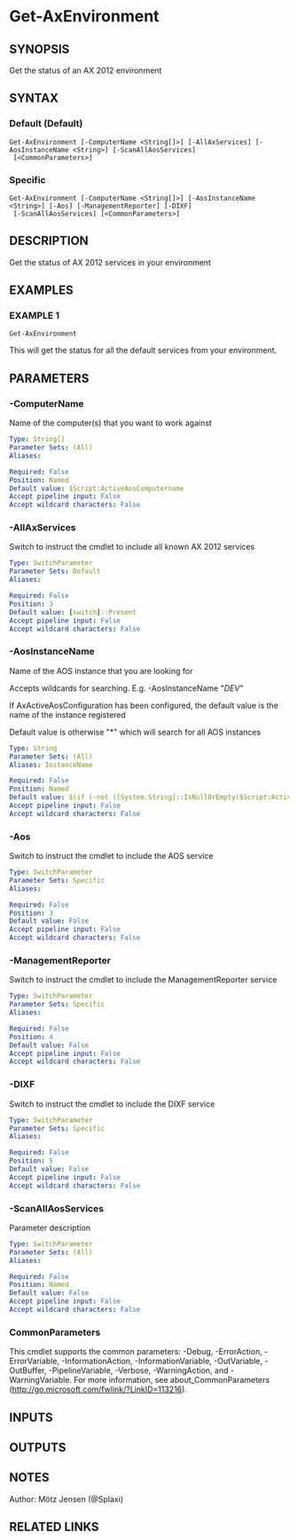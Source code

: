 ﻿---
external help file: ax2012.tools-help.xml
Module Name: ax2012.tools
online version:
schema: 2.0.0
---

# Get-AxEnvironment

## SYNOPSIS
Get the status of an AX 2012 environment

## SYNTAX

### Default (Default)
```
Get-AxEnvironment [-ComputerName <String[]>] [-AllAxServices] [-AosInstanceName <String>] [-ScanAllAosServices]
 [<CommonParameters>]
```

### Specific
```
Get-AxEnvironment [-ComputerName <String[]>] [-AosInstanceName <String>] [-Aos] [-ManagementReporter] [-DIXF]
 [-ScanAllAosServices] [<CommonParameters>]
```

## DESCRIPTION
Get the status of AX 2012 services in your environment

## EXAMPLES

### EXAMPLE 1
```
Get-AxEnvironment
```

This will get the status for all the default services from your environment.

## PARAMETERS

### -ComputerName
Name of the computer(s) that you want to work against

```yaml
Type: String[]
Parameter Sets: (All)
Aliases:

Required: False
Position: Named
Default value: $Script:ActiveAosComputername
Accept pipeline input: False
Accept wildcard characters: False
```

### -AllAxServices
Switch to instruct the cmdlet to include all known AX 2012 services

```yaml
Type: SwitchParameter
Parameter Sets: Default
Aliases:

Required: False
Position: 3
Default value: [switch]::Present
Accept pipeline input: False
Accept wildcard characters: False
```

### -AosInstanceName
Name of the AOS instance that you are looking for

Accepts wildcards for searching.
E.g.
-AosInstanceName "*DEV*"

If AxActiveAosConfiguration has been configured, the default value is the name of the instance registered

Default value is otherwise "*" which will search for all AOS instances

```yaml
Type: String
Parameter Sets: (All)
Aliases: InstanceName

Required: False
Position: Named
Default value: $(if (-not ([System.String]::IsNullOrEmpty($Script:ActiveAosInstancename))) { "*$Script:ActiveAosInstancename" } else { "*" })
Accept pipeline input: False
Accept wildcard characters: False
```

### -Aos
Switch to instruct the cmdlet to include the AOS service

```yaml
Type: SwitchParameter
Parameter Sets: Specific
Aliases:

Required: False
Position: 3
Default value: False
Accept pipeline input: False
Accept wildcard characters: False
```

### -ManagementReporter
Switch to instruct the cmdlet to include the ManagementReporter service

```yaml
Type: SwitchParameter
Parameter Sets: Specific
Aliases:

Required: False
Position: 4
Default value: False
Accept pipeline input: False
Accept wildcard characters: False
```

### -DIXF
Switch to instruct the cmdlet to include the DIXF service

```yaml
Type: SwitchParameter
Parameter Sets: Specific
Aliases:

Required: False
Position: 5
Default value: False
Accept pipeline input: False
Accept wildcard characters: False
```

### -ScanAllAosServices
Parameter description

```yaml
Type: SwitchParameter
Parameter Sets: (All)
Aliases:

Required: False
Position: Named
Default value: False
Accept pipeline input: False
Accept wildcard characters: False
```

### CommonParameters
This cmdlet supports the common parameters: -Debug, -ErrorAction, -ErrorVariable, -InformationAction, -InformationVariable, -OutVariable, -OutBuffer, -PipelineVariable, -Verbose, -WarningAction, and -WarningVariable.
For more information, see about_CommonParameters (http://go.microsoft.com/fwlink/?LinkID=113216).

## INPUTS

## OUTPUTS

## NOTES
Author: Mötz Jensen (@Splaxi)

## RELATED LINKS
